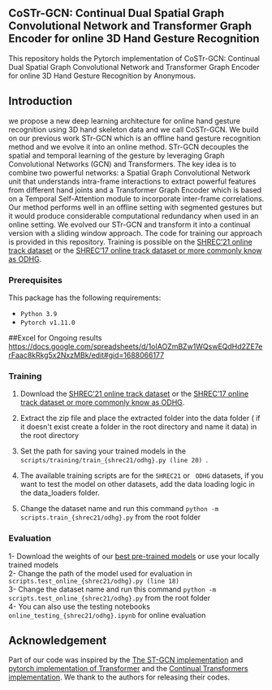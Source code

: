 ## CoSTr-GCN: Continual Dual Spatial Graph Convolutional Network and Transformer Graph Encoder for online 3D Hand Gesture Recognition



This repository holds the Pytorch implementation of CoSTr-GCN: Continual Dual Spatial Graph Convolutional Network and Transformer Graph Encoder for online 3D Hand Gesture Recognition by Anonymous.

## Introduction

we propose a new deep learning architecture for online hand gesture recognition using 3D hand skeleton data and we call CoSTr-GCN. We build on our previous work STr-GCN which is an offline hand gesture recognition method and we evolve it into an online method. STr-GCN decouples the spatial and temporal learning of the gesture by leveraging Graph Convolutional Networks (GCN) and Transformers. The key idea is to combine two powerful networks: a Spatial Graph Convolutional Network unit that understands intra-frame interactions to extract powerful features from different hand joints and a Transformer Graph Encoder which is based on a Temporal Self-Attention module to incorporate inter-frame correlations. Our method performs well in an offline setting with segmented gestures but it would produce considerable computational redundancy when used in an online setting. We evolved our STr-GCN and transform it into a continual version with a sliding window approach. The code for training our approach is provided in this repository. Training is possible on the [SHREC’21 online track dataset](https://univr-vips.github.io/Shrec21/) or the [SHREC’17 online track dataset or more commonly know as ODHG](http://www-rech.telecom-lille.fr/shrec2017-hand/).
<!-- <p align="center"><img src="figures/fig1.jpg" alt="" width="1000"></p>
<img src="Model_architecture.png" />
<p align="center"><img src="figures/fig1.jpg" alt="" width="1000"></p> -->

### Prerequisites

This package has the following requirements:

* `Python 3.9`
* `Pytorch v1.11.0`

##Excel for Ongoing results
https://docs.google.com/spreadsheets/d/1oIAOZmBZw1WQswEQdHd2ZE7erFaac8kRkg5x2NxzMBk/edit#gid=1688066177 
### Training
1. Download the [SHREC’21 online track dataset](https://univr-vips.github.io/Shrec21/) or the [SHREC’17 online track dataset or more commonly know as ODHG](http://www-rech.telecom-lille.fr/shrec2017-hand/). <br/>
2. Extract the zip file and place the extracted folder into the data folder ( if it doesn't exist create a folder in the root directory and name it data) in the root directory

2. Set the path for saving your trained models in the  ```scripts/training/train_{shrec21/odhg}.py (line 20) ```.

3. The available training scripts are for the ```SHREC21``` or ``` ODHG``` datasets, if you want to test the model on other datasets, add the data loading logic in the data_loaders folder.

4. Change the dataset name and run this command ```python -m scripts.train_{shrec21/odhg}.py``` from the root folder<br/>

### Evaluation
1- Download the weights of our [best pre-trained models](https://drive.google.com/drive/folders/11XKDu0uColyt6gnLFvpjQaZFxZzgGyD_?usp=sharing) or use your locally trained models <br/>
2- Change the path of the model used for evaluation in ```scripts.test_online_{shrec21/odhg}.py (line 18) ``` <br/>
3- Change the dataset name and run this command ```python -m scripts.test_online_{shrec21/odhg}.py``` from the root folder<br/>
4- You can also use the testing notebooks ```online_testing_{shrec21/odhg}.ipynb``` for online evaluation
<!-- ### Citation
If you find this code useful in your research, please consider citing:
```

``` -->
## Acknowledgement

Part of our code was inspired by the  [The ST-GCN implementation](https://github.com/yysijie/st-gcn) and [pytorch implementation of Transformer](http://nlp.seas.harvard.edu/2018/04/03/attention.html) and the [Continual Transformers implementation](https://github.com/LukasHedegaard/continual-transformers). We thank to the authors for releasing their codes.

